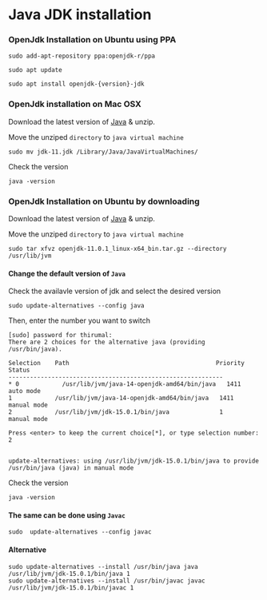 # Java JDK installation

### OpenJdk Installation on Ubuntu using PPA

    sudo add-apt-repository ppa:openjdk-r/ppa
    
    sudo apt update

    sudo apt install openjdk-{version}-jdk

### OpenJdk installation on Mac OSX

Download the latest version of [Java](https://jdk.java.net/15/) & unzip.

Move the unziped `directory` to `java virtual machine`

    sudo mv jdk-11.jdk /Library/Java/JavaVirtualMachines/


Check the version
    
    java -version


### OpenJdk Installation on Ubuntu by downloading

Download the latest version of [Java](https://jdk.java.net/15/) & unzip.

Move the unziped `directory` to `java virtual machine`

    sudo tar xfvz openjdk-11.0.1_linux-x64_bin.tar.gz --directory /usr/lib/jvm

#### Change the default version of `Java`

Check the availavle version of jdk and select the desired version

    sudo update-alternatives --config java

Then, enter the number you want to switch

    [sudo] password for thirumal: 
    There are 2 choices for the alternative java (providing /usr/bin/java).

    Selection    Path                                         Priority   Status
    ------------------------------------------------------------
    * 0            /usr/lib/jvm/java-14-openjdk-amd64/bin/java   1411      auto mode
    1            /usr/lib/jvm/java-14-openjdk-amd64/bin/java   1411      manual mode
    2            /usr/lib/jvm/jdk-15.0.1/bin/java              1         manual mode

    Press <enter> to keep the current choice[*], or type selection number: 2


    update-alternatives: using /usr/lib/jvm/jdk-15.0.1/bin/java to provide /usr/bin/java (java) in manual mode

Check the version

    java -version

#### The same can be done using `Javac`

    sudo  update-alternatives --config javac


#### Alternative

    sudo update-alternatives --install /usr/bin/java java /usr/lib/jvm/jdk-15.0.1/bin/java 1
    sudo update-alternatives --install /usr/bin/javac javac /usr/lib/jvm/jdk-15.0.1/bin/javac 1

